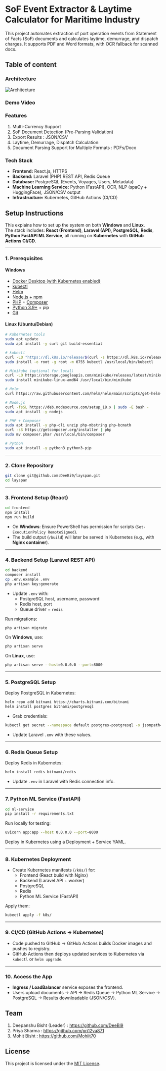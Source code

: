 #  SoF Event Extractor & Laytime Calculator for Maritime Industry

This project automates extraction of port operation events from Statement of Facts (SoF) documents and calculates laytime, demurrage, and dispatch charges. It supports PDF and Word formats, with OCR fallback for scanned docs.

## Table of content 

### Architecture 

![Architecture](./architecture.png)

### Demo Video


### Features 

1. Multi-Currency Support
2. SoF Document Detection (Pre-Parsing Validation)
3. Export Results : JSON/CSV
4. Laytime, Demurrage, Dispatch Calculation
5. Document Parsing Support for Multiple Formats : PDFs/Docx


### Tech Stack 

- **Frontend:** React.js, HTTPS  
- **Backend:** Laravel (PHP) REST API, Redis Queue  
- **Database:** PostgreSQL (Events, Voyages, Users, Metadata)  
- **Machine Learning Service:** Python (FastAPI), OCR, NLP (spaCy + HuggingFace), JSON/CSV output  
- **Infrastructure:** Kubernetes, GitHub Actions (CI/CD)

## Setup Instructions

This explains how to set up the system on both **Windows** and **Linux**.  
The stack includes: **React (Frontend)**, **Laravel (API)**, **PostgreSQL**, **Redis**, **Python FastAPI ML Service**, all running on **Kubernetes** with **GitHub Actions CI/CD**.

---

### 1. Prerequisites

#### Windows
- [Docker Desktop (with Kubernetes enabled)](https://www.docker.com/products/docker-desktop)  
- [kubectl](https://kubernetes.io/docs/tasks/tools/install-kubectl-windows/)  
- [Helm](https://helm.sh/docs/intro/install/)  
- [Node.js + npm](https://nodejs.org/en/download/)  
- [PHP](https://windows.php.net/download/) + [Composer](https://getcomposer.org/download/)  
- [Python 3.9+](https://www.python.org/downloads/windows/) + pip  
- [Git](https://git-scm.com/download/win)  

#### Linux (Ubuntu/Debian)
```bash
# Kubernetes tools
sudo apt update
sudo apt install -y curl git build-essential

# kubectl
curl -LO "https://dl.k8s.io/release/$(curl -s https://dl.k8s.io/release/stable.txt)/bin/linux/amd64/kubectl"
sudo install -o root -g root -m 0755 kubectl /usr/local/bin/kubectl

# Minikube (optional for local)
curl -LO https://storage.googleapis.com/minikube/releases/latest/minikube-linux-amd64
sudo install minikube-linux-amd64 /usr/local/bin/minikube

# Helm
curl https://raw.githubusercontent.com/helm/helm/main/scripts/get-helm-3 | bash

# Node.js
curl -fsSL https://deb.nodesource.com/setup_18.x | sudo -E bash -
sudo apt install -y nodejs

# PHP + Composer
sudo apt install -y php-cli unzip php-mbstring php-bcmath
curl -sS https://getcomposer.org/installer | php
sudo mv composer.phar /usr/local/bin/composer

# Python
sudo apt install -y python3 python3-pip
```

---

### 2. Clone Repository
```bash
git clone git@github.com:DeeBi9/layspan.git
cd layspan
```

---

### 3. Frontend Setup (React)
```bash
cd frontend
npm install
npm run build
```
- On **Windows**: Ensure PowerShell has permission for scripts (`Set-ExecutionPolicy RemoteSigned`).  
- The build output (`/build`) will later be served in Kubernetes (e.g., with **Nginx container**).  

---

### 4. Backend Setup (Laravel REST API)
```bash
cd backend
composer install
cp .env.example .env
php artisan key:generate
```

- Update `.env` with:
  - PostgreSQL host, username, password  
  - Redis host, port  
  - Queue driver = `redis`  

Run migrations:
```bash
php artisan migrate
```

On **Windows**, use:
```powershell
php artisan serve
```

On **Linux**, use:
```bash
php artisan serve --host=0.0.0.0 --port=8000
```

---

### 5. PostgreSQL Setup
Deploy PostgreSQL in Kubernetes:
```bash
helm repo add bitnami https://charts.bitnami.com/bitnami
helm install postgres bitnami/postgresql
```
- Grab credentials:
```bash
kubectl get secret --namespace default postgres-postgresql -o jsonpath="{.data.postgres-password}" | base64 -d
```
- Update Laravel `.env` with these values.

---

### 6. Redis Queue Setup
Deploy Redis in Kubernetes:
```bash
helm install redis bitnami/redis
```
- Update `.env` in Laravel with Redis connection info.

---

### 7. Python ML Service (FastAPI)
```bash
cd ml-service
pip install -r requirements.txt
```

Run locally for testing:
```bash
uvicorn app:app --host 0.0.0.0 --port=8000
```

Deploy in Kubernetes using a Deployment + Service YAML.  

---

### 8. Kubernetes Deployment
- Create Kubernetes manifests (`/k8s/`) for:
  - Frontend (React build with Nginx)  
  - Backend (Laravel API + worker)  
  - PostgreSQL  
  - Redis  
  - Python ML Service (FastAPI)  

Apply them:
```bash
kubectl apply -f k8s/
```

---

### 9. CI/CD (GitHub Actions → Kubernetes)
- Code pushed to GitHub → GitHub Actions builds Docker images and pushes to registry.  
- GitHub Actions then deploys updated services to Kubernetes via `kubectl` or `helm upgrade`.  

---

### 10. Access the App
- **Ingress / LoadBalancer** service exposes the frontend.  
- Users upload documents → API → Redis Queue → Python ML Service → PostgreSQL → Results downloadable (JSON/CSV).  

## Team

1. Deepanshu Bisht (Leader) : https://github.com/DeeBi9
2. Priya Sharma : https://github.com/pri12ya871
3. Mohit Bisht : https://github.com/Mohiit70

## License

This project is licensed under the [MIT License](./LICENSE.md).